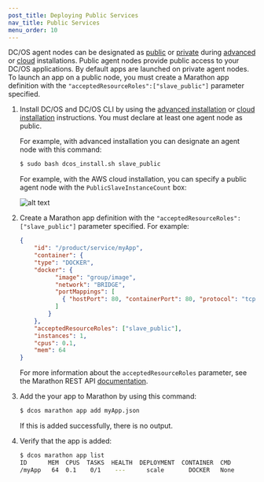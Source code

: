 ```yaml
---
post_title: Deploying Public Services
nav_title: Public Services
menu_order: 10
---
```


DC/OS agent nodes can be designated as [public](/docs/1.7/overview/concepts/#public) or [private](/docs/1.7/overview/concepts/#private) during [advanced](/docs/1.7/administration/installing/custom/) or [cloud](/docs/1.7/administration/installing/cloud/) installations. Public agent nodes provide public access to your DC/OS applications. By default apps are launched on private agent nodes. To launch an app on a public node, you must create a Marathon app definition with the `"acceptedResourceRoles":["slave_public"]` parameter specified.


1.  Install DC/OS and DC/OS CLI by using the [advanced installation](/docs/1.7/administration/installing/custom/) or [cloud installation](/docs/1.7/administration/installing/cloud/) instructions. You must declare at least one agent node as public.

    For example, with advanced installation you can designate an agent node with this command:

    ```bash
    $ sudo bash dcos_install.sh slave_public
    ```

    For example, with the AWS cloud installation, you can specify a public agent node with the `PublicSlaveInstanceCount` box:

    ![alt text](../img/dcos-aws-step2c.png)

1.  Create a Marathon app definition with the `"acceptedResourceRoles":["slave_public"]` parameter specified. For example:

    ```json
    {
        "id": "/product/service/myApp",
        "container": {
        "type": "DOCKER",
        "docker": {
              "image": "group/image",
              "network": "BRIDGE",
              "portMappings": [
                { "hostPort": 80, "containerPort": 80, "protocol": "tcp"}
              ]
            }
        },
        "acceptedResourceRoles": ["slave_public"],
        "instances": 1,
        "cpus": 0.1,
        "mem": 64
    }
    ```

    For more information about the `acceptedResourceRoles` parameter, see the Marathon REST API [documentation](https://mesosphere.github.io/marathon/docs/rest-api.html).

1.  Add the your app to Marathon by using this command:

    ```bash
    $ dcos marathon app add myApp.json
    ```

    If this is added successfully, there is no output.

1.  Verify that the app is added:

    ```bash
    $ dcos marathon app list
    ID      MEM  CPUS  TASKS  HEALTH  DEPLOYMENT  CONTAINER  CMD
    /myApp   64  0.1    0/1    ---      scale       DOCKER   None
    ```

 [1]: /docs/1.7/tutorials/containerized-app/
 [3]: /docs/1.7/administration/installing/
 [4]: /docs/1.7/usage/cli/install/
